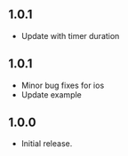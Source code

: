 ## 1.0.1

- Update with timer duration

## 1.0.1

- Minor bug fixes for ios
- Update example

## 1.0.0

- Initial release.
